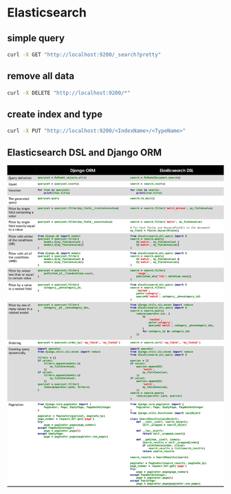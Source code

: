 # Elasticsearch

## simple query

```bash
curl -X GET "http://localhost:9200/_search?pretty"
```

## remove all data

```bash
curl -X DELETE "http://localhost:9200/*"
```

## create index and type

```bash
curl -X PUT "http://localhost:9200/<IndexName>/<TypeName>"
```

## Elasticsearch DSL and Django ORM

![django_orm_map_to_elasticsearch_dsl](_static/images/elasticsearch/django_orm_map_to_elasticsearch_dsl.jpg)
